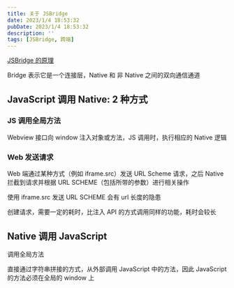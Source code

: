 ```yaml
---
title: 关于 JSBridge
date: 2023/1/4 18:53:32
pubDate: 2023/1/4 18:53:32
description: ''
tags: [JSBridge, 跨端]
---
```


[JSBridge 的原理](https://juejin.cn/post/6844903585268891662)

Bridge 表示它是一个连接层，Native 和 非 Native 之间的双向通信通道

## JavaScript 调用 Native: 2 种方式

### JS 调用全局方法

Webview 接口向 window 注入对象或方法，JS 调用时，执行相应的 Native 逻辑

### Web 发送请求

Web 端通过某种方式（例如 iframe.src）发送 URL Scheme 请求，之后 Native 拦截到请求并根据 URL SCHEME（包括所带的参数）进行相关操作

使用 iframe.src 发送 URL SCHEME 会有 url 长度的隐患

创建请求，需要一定的耗时，比注入 API 的方式调用同样的功能，耗时会较长

## Native 调用 JavaScript

调用全局方法

直接通过字符串拼接的方式，从外部调用 JavaScript 中的方法，因此 JavaScript 的方法必须在全局的 window 上